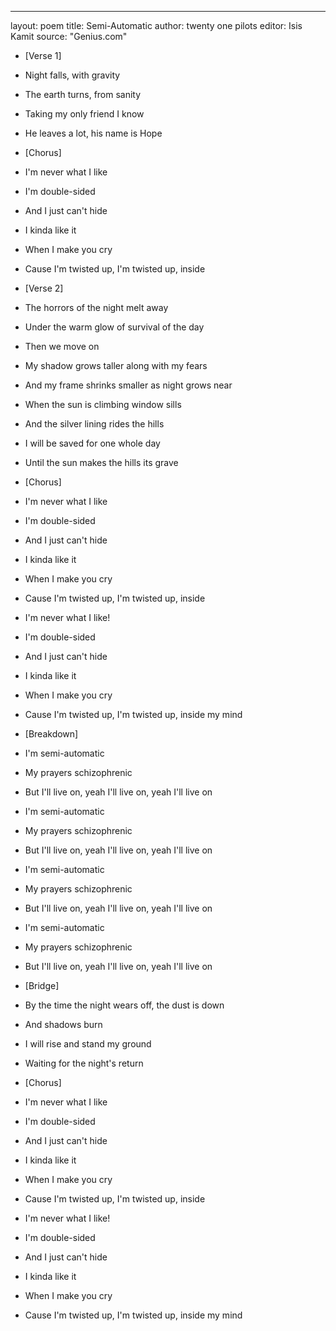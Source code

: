 ---
layout: poem
title: Semi-Automatic
author: twenty one pilots
editor: Isis Kamit
source: "Genius.com"


- [Verse 1]

- Night falls, with gravity
- The earth turns, from sanity
- Taking my only friend I know
- He leaves a lot, his name is Hope


- [Chorus]

- I'm never what I like
- I'm double-sided
- And I just can't hide
- I kinda like it
- When I make you cry
- Cause I'm twisted up, I'm twisted up, inside


- [Verse 2]

- The horrors of the night melt away
- Under the warm glow of survival of the day
- Then we move on
- My shadow grows taller along with my fears
- And my frame shrinks smaller as night grows near
- When the sun is climbing window sills
- And the silver lining rides the hills
- I will be saved for one whole day
- Until the sun makes the hills its grave


- [Chorus]

- I'm never what I like
- I'm double-sided
- And I just can't hide
- I kinda like it
- When I make you cry
- Cause I'm twisted up, I'm twisted up, inside
- I'm never what I like!
- I'm double-sided
- And I just can't hide
- I kinda like it
- When I make you cry
- Cause I'm twisted up, I'm twisted up, inside my mind


- [Breakdown]

- I'm semi-automatic
- My prayers schizophrenic
- But I'll live on, yeah I'll live on, yeah I'll live on
- I'm semi-automatic
- My prayers schizophrenic
- But I'll live on, yeah I'll live on, yeah I'll live on
- I'm semi-automatic
- My prayers schizophrenic
- But I'll live on, yeah I'll live on, yeah I'll live on
- I'm semi-automatic
- My prayers schizophrenic
- But I'll live on, yeah I'll live on, yeah I'll live on


- [Bridge]

- By the time the night wears off, the dust is down
- And shadows burn
- I will rise and stand my ground
- Waiting for the night's return


- [Chorus]

- I'm never what I like
- I'm double-sided
- And I just can't hide
- I kinda like it
- When I make you cry
- Cause I'm twisted up, I'm twisted up, inside
- I'm never what I like!
- I'm double-sided
- And I just can't hide
- I kinda like it
- When I make you cry
- Cause I'm twisted up, I'm twisted up, inside my mind